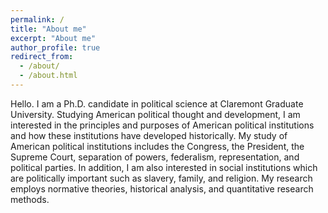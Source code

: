 ```yaml
---
permalink: /
title: "About me"
excerpt: "About me"
author_profile: true
redirect_from: 
  - /about/
  - /about.html
---
```


Hello. I am a Ph.D. candidate in political science at Claremont Graduate University. Studying American political thought and development, I am interested in the principles and purposes of American political institutions and how these institutions have developed historically. My study of American political institutions includes the Congress, the President, the Supreme Court, separation of powers, federalism, representation, and political parties. In addition, I am also interested in social institutions which are politically important such as slavery, family, and religion. My research employs normative theories, historical analysis, and quantitative research methods.
